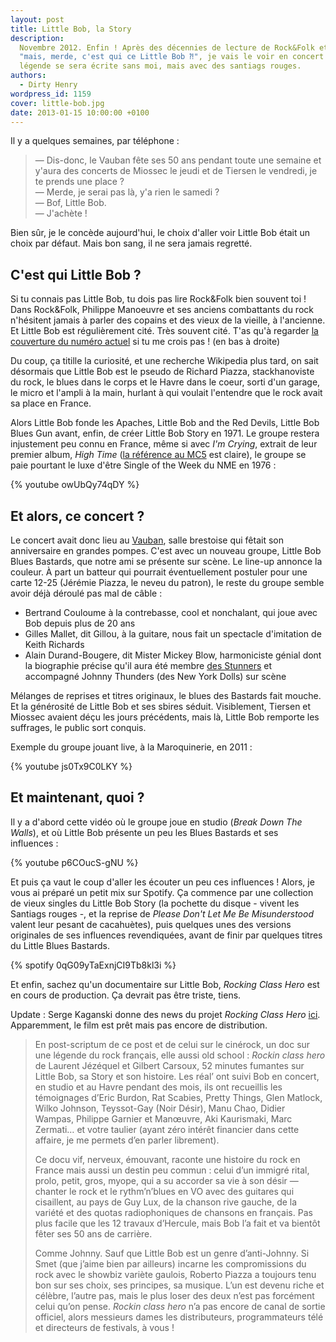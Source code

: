 ```yaml
---
layout: post
title: Little Bob, la Story
description:
  Novembre 2012. Enfin ! Après des décennies de lecture de Rock&Folk et de
  "mais, merde, c'est qui ce Little Bob ⁈", je vais le voir en concert. La
  légende se sera écrite sans moi, mais avec des santiags rouges.
authors:
  - Dirty Henry
wordpress_id: 1159
cover: little-bob.jpg
date: 2013-01-15 10:00:00 +0100
---
```


Il y a quelques semaines, par téléphone :

> — Dis-donc, le Vauban fête ses 50 ans pendant toute une semaine et y'aura des
> concerts de Miossec le jeudi et de Tiersen le vendredi, je te prends une
> place ?  
> — Merde, je serai pas là, y'a rien le samedi ?  
> — Bof, Little Bob.  
> — J'achète !

Bien sûr, je le concède aujourd'hui, le choix d'aller voir Little Bob était un
choix par défaut. Mais bon sang, il ne sera jamais regretté.

## C'est qui Little Bob ?

Si tu connais pas Little Bob, tu dois pas lire Rock&Folk bien souvent toi ! Dans
Rock&Folk, Philippe Manoeuvre et ses anciens combattants du rock n'hésitent
jamais à parler des copains et des vieux de la vieille, à l'ancienne. Et Little
Bob est régulièrement cité. Très souvent cité. T'as qu'à regarder
[la couverture du numéro actuel](http://www.rocknfolk.com/site/accueil.php) si
tu me crois pas ! (en bas à droite)

Du coup, ça titille la curiosité, et une recherche Wikipedia plus tard, on sait
désormais que Little Bob est le pseudo de Richard Piazza, stackhanoviste du
rock, le blues dans le corps et le Havre dans le coeur, sorti d'un garage, le
micro et l'ampli à la main, hurlant à qui voulait l'entendre que le rock avait
sa place en France.

Alors Little Bob fonde les Apaches, Little Bob and the Red Devils, Little Bob
Blues Gun avant, enfin, de créer Little Bob Story en 1971. Le groupe restera
injustement peu connu en France, même si avec _I'm Crying_, extrait de leur
premier album, _High Time_ ([la référence au MC5][1] est claire), le groupe se
paie pourtant le luxe d'être Single of the Week du NME en 1976 :

{% youtube owUbQy74qDY %}

## Et alors, ce concert ?

Le concert avait donc lieu au [Vauban](http://cabaretvauban.com/), salle
brestoise qui fêtait son anniversaire en grandes pompes. C'est avec un nouveau
groupe, Little Bob Blues Bastards, que notre ami se présente sur scène. Le
line-up annonce la couleur. À part un batteur qui pourrait éventuellement
postuler pour une carte 12-25 (Jérémie Piazza, le neveu du patron), le reste du
groupe semble avoir déjà déroulé pas mal de câble :

- Bertrand Couloume à la contrebasse, cool et nonchalant, qui joue avec Bob
  depuis plus de 20 ans
- Gilles Mallet, dit Gillou, à la guitare, nous fait un spectacle d'imitation de
  Keith Richards
- Alain Durand-Bougere, dit Mister Mickey Blow, harmoniciste génial dont la
  biographie précise qu'il aura été membre
  [des Stunners](http://rockmadeinfrance.canalblog.com/archives/2012/04/09/23966320.html)
  et accompagné Johnny Thunders (des New York Dolls) sur scène

Mélanges de reprises et titres originaux, le blues des Bastards fait mouche. Et
la générosité de Little Bob et ses sbires séduit. Visiblement, Tiersen et
Miossec avaient déçu les jours précédents, mais là, Little Bob remporte les
suffrages, le public sort conquis.

Exemple du groupe jouant live, à la Maroquinerie, en 2011 :

{% youtube js0Tx9C0LKY %}

## Et maintenant, quoi ?

Il y a d'abord cette vidéo où le groupe joue en studio (_Break Down The Walls_),
et où Little Bob présente un peu les Blues Bastards et ses influences :

{% youtube p6COucS-gNU %}

Et puis ça vaut le coup d'aller les écouter un peu ces influences ! Alors, je
vous ai préparé un petit mix sur Spotify. Ça commence par une collection de
vieux singles du Little Bob Story (la pochette du disque - vivent les Santiags
rouges -, et la reprise de _Please Don't Let Me Be Misunderstood_ valent leur
pesant de cacahuètes), puis quelques unes des versions originales de ses
influences revendiquées, avant de finir par quelques titres du Little Blues
Bastards.

{% spotify 0qG09yTaExnjCI9Tb8kl3i %}

Et enfin, sachez qu'un documentaire sur Little Bob, _Rocking Class Hero_ est en
cours de production. Ça devrait pas être triste, tiens.

Update : Serge Kaganski donne des news du projet _Rocking Class Hero_ [ici][2].
Apparemment, le film est prêt mais pas encore de distribution.

> En post-scriptum de ce post et de celui sur le cinérock, un doc sur une
> légende du rock français, elle aussi old school : _Rockin class hero_ de
> Laurent Jézéquel et Gilbert Carsoux, 52 minutes fumantes sur Little Bob, sa
> Story et son histoire. Les réal’ ont suivi Bob en concert, en studio et au
> Havre pendant des mois, ils ont recueillis les témoignages d’Eric Burdon, Rat
> Scabies, Pretty Things, Glen Matlock, Wilko Johnson, Teyssot-Gay (Noir Désir),
> Manu Chao, Didier Wampas, Philippe Garnier et Manœuvre, Aki Kaurismaki, Marc
> Zermati… et votre taulier (ayant zéro intérêt financier dans cette affaire, je
> me permets d’en parler librement).
>
> Ce docu vif, nerveux, émouvant, raconte une histoire du rock en France mais
> aussi un destin peu commun : celui d’un immigré rital, prolo, petit, gros,
> myope, qui a su accorder sa vie à son désir — chanter le rock et le
> rythm’n’blues en VO avec des guitares qui cisaillent, au pays de Guy Lux, de
> la chanson rive gauche, de la variété et des quotas radiophoniques de chansons
> en français. Pas plus facile que les 12 travaux d’Hercule, mais Bob l’a fait
> et va bientôt fêter ses 50 ans de carrière.
>
> Comme Johnny. Sauf que Little Bob est un genre d’anti-Johnny. Si Smet (que
> j’aime bien par ailleurs) incarne les compromissions du rock avec le showbiz
> variète gaulois, Roberto Piazza a toujours tenu bon sur ses choix, ses
> principes, sa musique. L’un est devenu riche et célèbre, l’autre pas, mais le
> plus loser des deux n’est pas forcément celui qu’on pense. _Rockin class hero_
> n’a pas encore de canal de sortie officiel, alors messieurs dames les
> distributeurs, programmateurs télé et directeurs de festivals, à vous !

[1]: https://en.wikipedia.org/wiki/High_Time_(MC5_album)
[2]:
  https://web.archive.org/web/20160312202459/http://blogs.lesinrocks.com/kaganski/2015/07/18/belles-familles-une-comedie-old-school-et-cest-rafraichissant/
